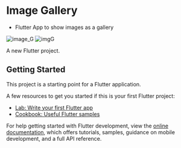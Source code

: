 # Image Gallery 
- Flutter App to show images as a gallery 


![image_G](https://github.com/linaMallek/Images_Galerry/assets/92185257/2b1326cf-4f30-4369-9584-a01d0d73ad13)  ![imgG](https://github.com/linaMallek/Images_Galerry/assets/92185257/6408304c-9671-42f7-9244-a9c6428b9ced)








A new Flutter project.

## Getting Started

This project is a starting point for a Flutter application.

A few resources to get you started if this is your first Flutter project:

- [Lab: Write your first Flutter app](https://docs.flutter.dev/get-started/codelab)
- [Cookbook: Useful Flutter samples](https://docs.flutter.dev/cookbook)

For help getting started with Flutter development, view the
[online documentation](https://docs.flutter.dev/), which offers tutorials,
samples, guidance on mobile development, and a full API reference.
